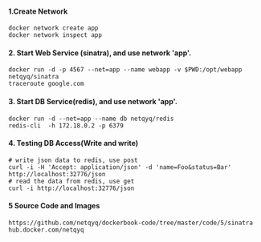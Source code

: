 

#### 1.Create Network 
```
docker network create app
docker network inspect app
```
#### 2. Start Web Service (sinatra), and use network 'app'.
```
docker run -d -p 4567 --net=app --name webapp -v $PWD:/opt/webapp netqyq/sinatra
traceroute google.com
```
#### 3. Start DB Service(redis), and use network 'app'.
```
docker run -d --net=app --name db netqyq/redis
redis-cli  -h 172.18.0.2 -p 6379
```
#### 4. Testing DB Access(Write and write)
```
# write json data to redis, use post
curl -i -H 'Accept: application/json' -d 'name=Foo&status=Bar'  http://localhost:32776/json
# read the data from redis, use get
curl -i http://localhost:32776/json
```

#### 5 Source Code and Images
```
https://github.com/netqyq/dockerbook-code/tree/master/code/5/sinatra
hub.docker.com/netqyq

```

